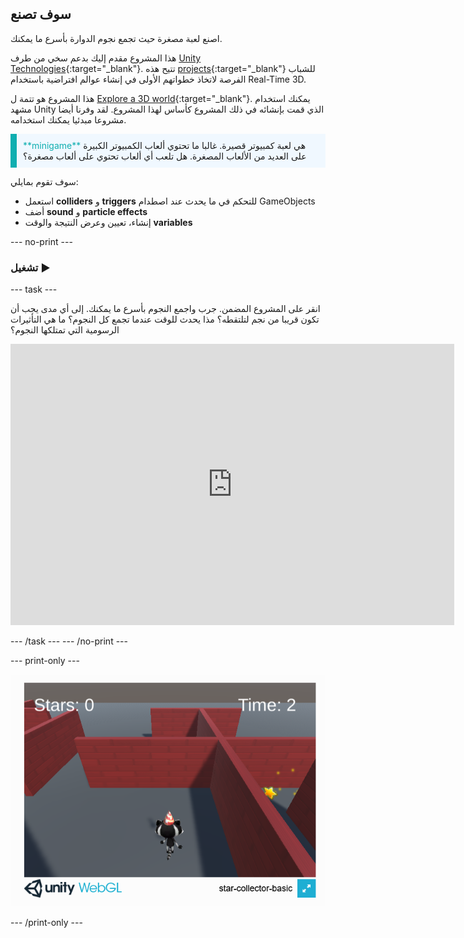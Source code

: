 ## سوف تصنع

اصنع لعبة مصغرة حيث تجمع نجوم الدوارة بأسرع ما يمكنك.

هذا المشروع مقدم إليك بدعم سخي من طرف [Unity Technologies](https://unity.com/){:target="_blank"}.  تتيح هذه [projects](https://projects.raspberrypi.org/en/pathways/unity-intro){:target="_blank"} للشباب الفرصة لاتخاذ خطواتهم الأولى في إنشاء عوالم افتراضية باستخدام Real-Time 3D.

هذا المشروع هو تتمة ل [Explore a 3D world](https://projects.raspberrypi.org/en/projects/explore-a-3d-world){:target="_blank"}. يمكنك استخدام مشهد Unity الذي قمت بإنشائه في ذلك المشروع كأساس لهذا المشروع. لقد وفرنا أيضا مشروعا مبدئيا يمكنك استخدامه.

<p style="border-left: solid; border-width:10px; border-color: #0faeb0; background-color: aliceblue; padding: 10px;">
<span style="color: #0faeb0">**minigame**</span> هي لعبة كمبيوتر قصيرة. غالبا ما تحتوي ألعاب الكمبيوتر الكبيرة على العديد من الألعاب المصغرة. هل تلعب أي ألعاب تحتوي على ألعاب مصغرة؟
</p>

سوف تقوم بمايلي:

+ استعمل **colliders** و **triggers** للتحكم في ما يحدث عند اصطدام GameObjects
+ أضف **sound** و **particle effects**
+ إنشاء، تعيين وعرض النتيجة والوقت **variables**

--- no-print ---

### تشغيل ▶️

--- task ---

انقر على المشروع المضمن. جرب واجمع النجوم بأسرع ما يمكنك. إلى أي مدى يجب أن تكون قريبا من نجم لتلتقطه؟ مذا يحدث للوقت عندما تجمع كل النجوم؟ ما هي التأثيرات الرسومية التي تمتلكها النجوم؟
<iframe allowtransparency="true" width="710" height="450" src="https://star-collector-basic.rpfilt.repl.co" frameborder="0"></iframe>


--- /task --- --- /no-print ---

--- print-only ---

![لعبة جامع النجوم تعمل ضمن متصفح.](images/star-collector-webgl.png)

--- /print-only ---

